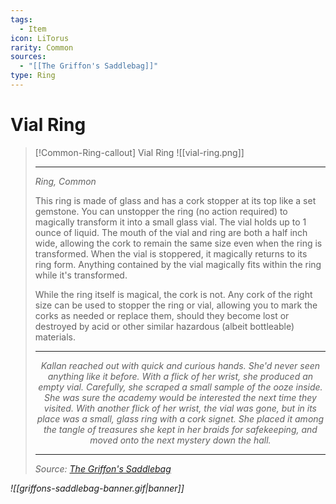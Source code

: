 ```yaml
---
tags:
  - Item
icon: LiTorus
rarity: Common
sources:
  - "[[The Griffon's Saddlebag]]"
type: Ring
---
```


# Vial Ring

>[!Common-Ring-callout] Vial Ring
> ![[vial-ring.png]]
>
>- - -
>_Ring, Common_
>
>This ring is made of glass and has a cork stopper at its top like a set gemstone. You can unstopper the ring (no action required) to magically transform it into a small glass vial. The vial holds up to 1 ounce of liquid. The mouth of the vial and ring are both a half inch wide, allowing the cork to remain the same size even when the ring is transformed. When the vial is stoppered, it magically returns to its ring form. Anything contained by the vial magically fits within the ring while it's transformed.
>
>While the ring itself is magical, the cork is not. Any cork of the right size can be used to stopper the ring or vial, allowing you to mark the corks as needed or replace them, should they become lost or destroyed by acid or other similar hazardous (albeit bottleable) materials.
>
> ---
>
> <p style="text-align:center;"><i><p style="text-align:center;"><i>Kallan reached out with quick and curious hands. She'd never seen anything like it before. With a flick of her wrist, she produced an empty vial. Carefully, she scraped a small sample of the ooze inside. She was sure the academy would be interested the next time they visited. With another flick of her wrist, the vial was gone, but in its place was a small, glass ring with a cork signet. She placed it among the tangle of treasures she kept in her braids for safekeeping, and moved onto the next mystery down the hall.</i></p>
>
> ---
> Source: [The Griffon's Saddlebag](https://www.thegriffonssaddlebag.com/)

![[griffons-saddlebag-banner.gif|banner]]
